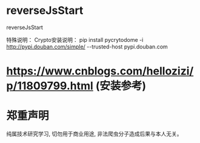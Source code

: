 # reverseJsStart
reverseJsStart

特殊说明：
Crypto安装说明： pip install pycrytodome -i http://pypi.douban.com/simple/ --trusted-host pypi.douban.com
# https://www.cnblogs.com/hellozizi/p/11809799.html (安装参考)

# 郑重声明
纯属技术研究学习, 切勿用于商业用途, 非法爬虫分子造成后果与本人无关。